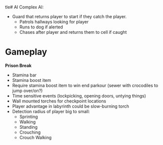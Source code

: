 tle# AI
Complex AI:
- Guard that returns player to start if they catch the player.
	- Patrols hallways looking for player
	- Runs to dog if alerted
	- Chases after player and returns them to cell if caught

# Gameplay

**Prison Break**
- Stamina bar
- Stamina boost item
- Require stamina boost item to win end parkour (sewer with crocodiles to jump over/on?)
- Time sensitive events (lockpicking, opening doors, untying things)
- Wall mounted torches for checkpoint locations
- Player advantage in labyrinth could be slow-burning torch
- Detection radius of player big to small:
	- Sprinting
	- Walking
	- Standing
	- Crouching
	- Crouch Walking
